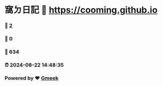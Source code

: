 #  窩ㄉ日記 :link: https://cooming.github.io 
### :page_facing_up: [2](https://cooming.github.io/tag.html) 
### :speech_balloon: 0 
### :hibiscus: 634 
### :alarm_clock: 2024-08-22 14:48:35 
### Powered by :heart: [Gmeek](https://github.com/Meekdai/Gmeek)
